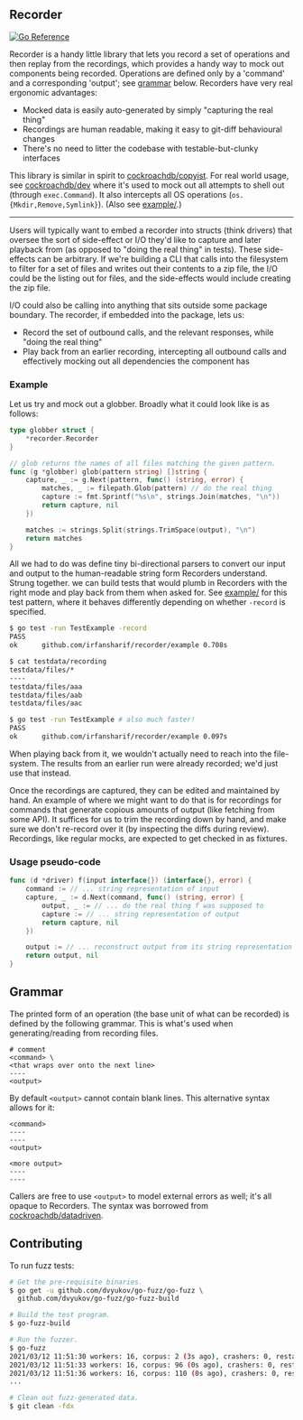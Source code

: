 Recorder
---

[![Go Reference](https://pkg.go.dev/badge/github.com/irfansharif/recorder.svg)](https://godocs.io/github.com/irfansharif/recorder)

Recorder is a handy little library that lets you record a set of operations and
then replay from the recordings, which provides a handy way to mock out
components being recorded. Operations are defined only by a 'command' and a
corresponding 'output'; see [grammar](#grammar) below. Recorders have very real
ergonomic advantages:
- Mocked data is easily auto-generated by simply "capturing the real thing"
- Recordings are human readable, making it easy to git-diff behavioural changes
- There's no need to litter the codebase with testable-but-clunky interfaces

This library is similar in spirit to
[cockroachdb/copyist](https://github.com/cockroachdb/copyist). For real world
usage, see [cockroachdb/dev](https://github.com/cockroachdb/dev)
where it's used to mock out all attempts to shell out (through `exec.Command`).
It also intercepts all OS operations (`os.{Mkdir,Remove,Symlink}`). (Also see
[example/](https://github.com/irfansharif/recorder/tree/main/example).)

---

Users will typically want to embed a recorder into structs (think drivers) that
oversee the sort of side-effect or I/O they'd like to capture and later playback
from (as opposed to "doing the real thing" in tests). These side-effects can be
arbitrary. If we're building a CLI that calls into the filesystem to filter for
a set of files and writes out their contents to a zip file, the I/O could be the
listing out for files, and the side-effects would include creating the zip file.

I/O could also be calling into anything that sits outside some package
boundary. The recorder, if embedded into the package, lets us:
- Record the set of outbound calls, and the relevant responses, while
  "doing the real thing"
- Play back from an earlier recording, intercepting all outbound calls and
  effectively mocking out all dependencies the component has

### Example

Let us try and mock out a globber. Broadly what it could look like is as
follows:

```go
type globber struct {
	*recorder.Recorder
}

// glob returns the names of all files matching the given pattern.
func (g *globber) glob(pattern string) []string {
	capture, _ := g.Next(pattern, func() (string, error) {
		matches, _ := filepath.Glob(pattern) // do the real thing
		capture := fmt.Sprintf("%s\n", strings.Join(matches, "\n"))
		return capture, nil
	})

	matches := strings.Split(strings.TrimSpace(output), "\n")
	return matches
}
```

All we had to do was define tiny bi-directional parsers to convert our input and
output to the human-readable string form Recorders understand. Strung together.
we can build tests that would plumb in Recorders with the right mode and play
back from them when asked for. See
[example/](https://github.com/irfansharif/recorder/tree/main/example) for this
test pattern, where it behaves differently depending on whether `-record` is
specified.

```sh
$ go test -run TestExample -record
PASS
ok      github.com/irfansharif/recorder/example 0.708s

$ cat testdata/recording
testdata/files/*
----
testdata/files/aaa
testdata/files/aab
testdata/files/aac

$ go test -run TestExample # also much faster!
PASS
ok      github.com/irfansharif/recorder/example 0.097s
```

When playing back from it, we wouldn't actually need to reach into the
file-system. The results from an earlier run were already recorded; we'd just
use that instead.

Once the recordings are captured, they can be edited and maintained by hand.
An example of where we might want to do that is for recordings for commands
that generate copious amounts of output (like fetching from some API). It
suffices for us to trim the recording down by hand, and make sure we don't
re-record over it (by inspecting the diffs during review). Recordings, like
regular mocks, are expected to get checked in as fixtures.

### Usage pseudo-code

```go
func (d *driver) f(input interface{}) (interface{}, error) {
    command := // ... string representation of input
    capture, _ := d.Next(command, func() (string, error) {
        output, _ := // ... do the real thing f was supposed to
        capture := // ... string representation of output
        return capture, nil
    })

    output := // ... reconstruct output from its string representation
    return output, nil
}
```

## Grammar

The printed form of an operation (the base unit of what can be recorded) is
defined by the following grammar. This is what's used when generating/reading
from recording files.

```
# comment
<command> \
<that wraps over onto the next line>
----
<output>
```

By default `<output>` cannot contain blank lines. This alternative syntax
allows for it:

```
<command>
----
----
<output>

<more output>
----
----
```

Callers are free to use `<output>` to model external errors as well; it's all
opaque to Recorders. The syntax was borrowed from
[cockroachdb/datadriven](https://github.com/cockroachdb/datadriven).

## Contributing

To run fuzz tests:

```sh
# Get the pre-requisite binaries.
$ go get -u github.com/dvyukov/go-fuzz/go-fuzz \
  github.com/dvyukov/go-fuzz/go-fuzz-build

# Build the test program.
$ go-fuzz-build

# Run the fuzzer.
$ go-fuzz
2021/03/12 11:51:30 workers: 16, corpus: 2 (3s ago), crashers: 0, restarts: 1/0, execs: 0 (0/sec), cover: 0, uptime: 3s
2021/03/12 11:51:33 workers: 16, corpus: 96 (0s ago), crashers: 0, restarts: 1/0, execs: 0 (0/sec), cover: 279, uptime: 6s
2021/03/12 11:51:36 workers: 16, corpus: 110 (0s ago), crashers: 0, restarts: 1/64, execs: 7899 (878/sec), cover: 522, uptime: 9s
...

# Clean out fuzz-generated data.
$ git clean -fdx
```

